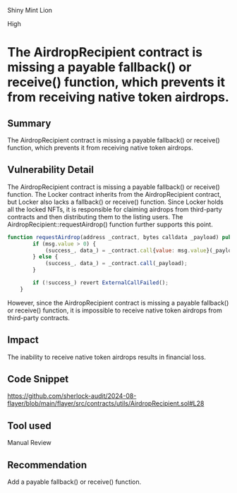 Shiny Mint Lion

High

# The AirdropRecipient contract is missing a payable fallback() or receive() function, which prevents it from receiving native token airdrops.


## Summary
The AirdropRecipient contract is missing a payable fallback() or receive() function, which prevents it from receiving native token airdrops.
## Vulnerability Detail
The AirdropRecipient contract is missing a payable fallback() or receive() function. The Locker contract inherits from the AirdropRecipient contract, but Locker also lacks a fallback() or receive() function. Since Locker holds all the locked NFTs, it is responsible for claiming airdrops from third-party contracts and then distributing them to the listing users. The AirdropRecipient::requestAirdrop() function further supports this point.
```javascript
function requestAirdrop(address _contract, bytes calldata _payload) public payable onlyOwner nonReentrant returns (bool success_, bytes memory data_) {
        if (msg.value > 0) {
            (success_, data_) = _contract.call{value: msg.value}(_payload);
        } else {
            (success_, data_) = _contract.call(_payload);
        }

        if (!success_) revert ExternalCallFailed();
    }
```
However, since the AirdropRecipient contract is missing a payable fallback() or receive() function, it is impossible to receive native token airdrops from third-party contracts.
## Impact
The inability to receive native token airdrops results in financial loss.
## Code Snippet
https://github.com/sherlock-audit/2024-08-flayer/blob/main/flayer/src/contracts/utils/AirdropRecipient.sol#L28
## Tool used

Manual Review

## Recommendation
Add a payable fallback() or receive() function.